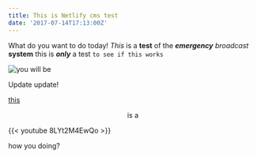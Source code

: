 ```yaml
---
title: This is Netlify cms test
date: '2017-07-14T17:13:00Z'
---
```

What do you want to do today! *This* is a **test** of the ***emergency*** *broadcast* **system** this is ***only*** a test `to see if this works`

<img src="/images/uploads/ywb.gif" alt="you will be" data-vivaldi-spatnav-clickable="1">

Update update!

<a href="www.netlify.com" data-vivaldi-spatnav-clickable="1">this</a>

<center>is a</center>

{{< youtube 8LYt2M4EwQo >}}

how you doing?
